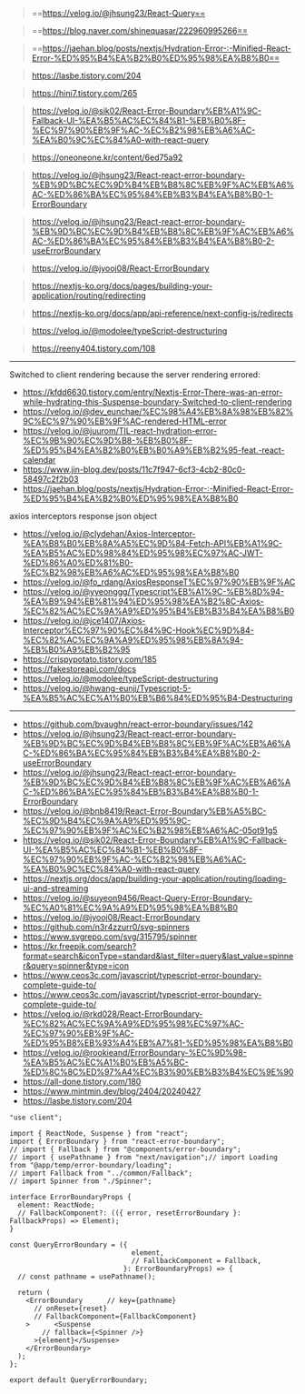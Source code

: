 > ==https://velog.io/@jhsung23/React-Query==

> ==https://blog.naver.com/shinequasar/222960995266==

> ==https://jaehan.blog/posts/nextjs/Hydration-Error-:-Minified-React-Error-%ED%95%B4%EA%B2%B0%ED%95%98%EA%B8%B0==

> https://lasbe.tistory.com/204

> https://hini7.tistory.com/265

> https://velog.io/@sik02/React-Error-Boundary%EB%A1%9C-Fallback-UI-%EA%B5%AC%EC%84%B1-%EB%B0%8F-%EC%97%90%EB%9F%AC-%EC%B2%98%EB%A6%AC-%EA%B0%9C%EC%84%A0-with-react-query

> https://oneoneone.kr/content/6ed75a92

> https://velog.io/@jhsung23/React-react-error-boundary-%EB%9D%BC%EC%9D%B4%EB%B8%8C%EB%9F%AC%EB%A6%AC-%ED%86%BA%EC%95%84%EB%B3%B4%EA%B8%B0-1-ErrorBoundary

> https://velog.io/@jhsung23/React-react-error-boundary-%EB%9D%BC%EC%9D%B4%EB%B8%8C%EB%9F%AC%EB%A6%AC-%ED%86%BA%EC%95%84%EB%B3%B4%EA%B8%B0-2-useErrorBoundary

> https://velog.io/@jyooj08/React-ErrorBoundary

> https://nextjs-ko.org/docs/pages/building-your-application/routing/redirecting

> https://nextjs-ko.org/docs/app/api-reference/next-config-js/redirects

> https://velog.io/@modolee/typeScript-destructuring

> https://reeny404.tistory.com/108



***

Switched to client rendering because the server rendering errored:
- https://kfdd6630.tistory.com/entry/Nextjs-Error-There-was-an-error-while-hydrating-this-Suspense-boundary-Switched-to-client-rendering
- https://velog.io/@dev_eunchae/%EC%98%A4%EB%8A%98%EB%82%9C%EC%97%90%EB%9F%AC-rendered-HTML-error
- https://velog.io/@juurom/TIL-react-hydration-error-%EC%9B%90%EC%9D%B8-%EB%B0%8F-%ED%95%B4%EA%B2%B0%EB%B0%A9%EB%B2%95-feat.-react-calendar
- https://www.jin-blog.dev/posts/11c7f947-6cf3-4cb2-80c0-58497c2f2b03
- https://jaehan.blog/posts/nextjs/Hydration-Error-:-Minified-React-Error-%ED%95%B4%EA%B2%B0%ED%95%98%EA%B8%B0





axios interceptors response json object
- https://velog.io/@clydehan/Axios-Interceptor-%EA%B8%B0%EB%8A%A5%EC%9D%84-Fetch-API%EB%A1%9C-%EA%B5%AC%ED%98%84%ED%95%98%EC%97%AC-JWT-%ED%86%A0%ED%81%B0-%EC%B2%98%EB%A6%AC%ED%95%98%EA%B8%B0
- https://velog.io/@fo_rdang/AxiosResponseT%EC%97%90%EB%9F%AC
- https://velog.io/@yyeonggg/Typescript%EB%A1%9C-%EB%8D%94-%EA%B9%94%EB%81%94%ED%95%98%EA%B2%8C-Axios-%EC%82%AC%EC%9A%A9%ED%95%B4%EB%B3%B4%EA%B8%B0
- https://velog.io/@jce1407/Axios-Interceptor%EC%97%90%EC%84%9C-Hook%EC%9D%84-%EC%82%AC%EC%9A%A9%ED%95%98%EB%8A%94-%EB%B0%A9%EB%B2%95
- https://crispypotato.tistory.com/185
- https://fakestoreapi.com/docs
- https://velog.io/@modolee/typeScript-destructuring
- https://velog.io/@hwang-eunji/Typescript-5-%EA%B5%AC%EC%A1%B0%EB%B6%84%ED%95%B4-Destructuring


***

- https://github.com/bvaughn/react-error-boundary/issues/142
- https://velog.io/@jhsung23/React-react-error-boundary-%EB%9D%BC%EC%9D%B4%EB%B8%8C%EB%9F%AC%EB%A6%AC-%ED%86%BA%EC%95%84%EB%B3%B4%EA%B8%B0-2-useErrorBoundary
- https://velog.io/@jhsung23/React-react-error-boundary-%EB%9D%BC%EC%9D%B4%EB%B8%8C%EB%9F%AC%EB%A6%AC-%ED%86%BA%EC%95%84%EB%B3%B4%EA%B8%B0-1-ErrorBoundary
- https://velog.io/@bnb8419/React-Error-Boundary%EB%A5%BC-%EC%9D%B4%EC%9A%A9%ED%95%9C-%EC%97%90%EB%9F%AC%EC%B2%98%EB%A6%AC-05ot91g5
- https://velog.io/@sik02/React-Error-Boundary%EB%A1%9C-Fallback-UI-%EA%B5%AC%EC%84%B1-%EB%B0%8F-%EC%97%90%EB%9F%AC-%EC%B2%98%EB%A6%AC-%EA%B0%9C%EC%84%A0-with-react-query
- https://nextjs.org/docs/app/building-your-application/routing/loading-ui-and-streaming
- https://velog.io/@suyeon9456/React-Query-Error-Boundary-%EC%A0%81%EC%9A%A9%ED%95%98%EA%B8%B0
- https://velog.io/@jyooj08/React-ErrorBoundary
- https://github.com/n3r4zzurr0/svg-spinners
- https://www.svgrepo.com/svg/315795/spinner
- https://kr.freepik.com/search?format=search&iconType=standard&last_filter=query&last_value=spinner&query=spinner&type=icon
- https://www.ceos3c.com/javascript/typescript-error-boundary-complete-guide-to/
- https://www.ceos3c.com/javascript/typescript-error-boundary-complete-guide-to/
- https://velog.io/@rkd028/React-ErrorBoundary-%EC%82%AC%EC%9A%A9%ED%95%98%EC%97%AC-%EC%97%90%EB%9F%AC-%ED%95%B8%EB%93%A4%EB%A7%81-%ED%95%98%EA%B8%B0
- https://velog.io/@rookieand/ErrorBoundary-%EC%9D%98-%EA%B5%AC%EC%A1%B0%EB%A5%BC-%ED%8C%8C%ED%97%A4%EC%B3%90%EB%B3%B4%EC%9E%90
- https://all-done.tistory.com/180
- https://www.mintmin.dev/blog/2404/20240427
- https://lasbe.tistory.com/204


```tsx
"use client";  
  
import { ReactNode, Suspense } from "react";  
import { ErrorBoundary } from "react-error-boundary";  
// import { Fallback } from "@components/error-boundary";  
// import { usePathname } from "next/navigation";// import Loading from "@app/temp/error-boundary/loading";  
// import Fallback from "../common/Fallback";  
// import Spinner from "./Spinner";  
  
interface ErrorBoundaryProps {  
  element: ReactNode;  
  // FallbackComponent?: (({ error, resetErrorBoundary }: FallbackProps) => Element);  
}  
  
const QueryErrorBoundary = ({  
                              element,  
                              // FallbackComponent = Fallback,  
                            }: ErrorBoundaryProps) => {  
  // const pathname = usePathname();  
  
  return (  
    <ErrorBoundary      // key={pathname}  
      // onReset={reset}  
      // FallbackComponent={FallbackComponent}  
    >      <Suspense  
        // fallback={<Spinner />}  
      >{element}</Suspense>  
    </ErrorBoundary>  
  );  
};  
  
export default QueryErrorBoundary;
```